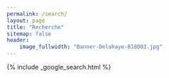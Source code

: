 ```yaml
---
permalink: /search/
layout: page
title: "Recherche"
sitemap: false
header:
    image_fullwidth: "Banner-Delahaye-818003.jpg"
---
```


{% include _google_search.html %}
